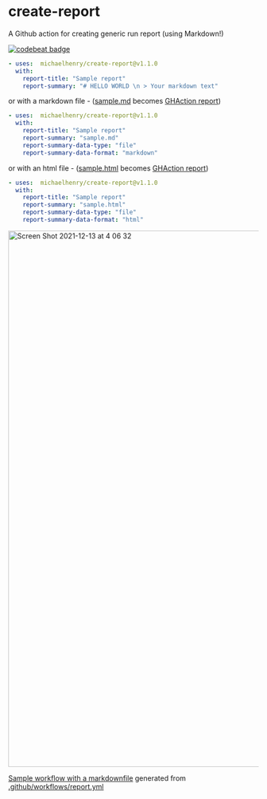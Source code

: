 # create-report

A Github action for creating generic run report (using Markdown!)

[![codebeat badge](https://codebeat.co/badges/f52c2068-17ca-41a1-8421-f6b54e4155d4)](https://codebeat.co/projects/github-com-michaelhenry-create-report-main)


```yml
- uses:  michaelhenry/create-report@v1.1.0
  with:
    report-title: "Sample report"
    report-summary: "# HELLO WORLD \n > Your markdown text"
```

or with a markdown file - ([sample.md](sample.md) becomes [GHAction report](https://github.com/michaelhenry/create-report/runs/5320754864?check_suite_focus=true))
```yml
- uses:  michaelhenry/create-report@v1.1.0
  with:
    report-title: "Sample report"
    report-summary: "sample.md"
    report-summary-data-type: "file"
    report-summary-data-format: "markdown"
```

or with an html file - ([sample.html](sample.html) becomes [GHAction report](https://github.com/michaelhenry/create-report/runs/5320933581?check_suite_focus=true))

```yml
- uses:  michaelhenry/create-report@v1.1.0
  with:
    report-title: "Sample report"
    report-summary: "sample.html"
    report-summary-data-type: "file"
    report-summary-data-format: "html"
```

<img width="1076" alt="Screen Shot 2021-12-13 at 4 06 32" src="https://user-images.githubusercontent.com/717992/145722614-bc2987a6-72b3-4f26-9948-6bcf40658854.png">


[Sample workflow with a markdownfile](https://github.com/michaelhenry/create-report/runs/4549800696?check_suite_focus=true) generated from [.github/workflows/report.yml](https://github.com/michaelhenry/create-report/blob/main/.github/workflows/report.yml)
